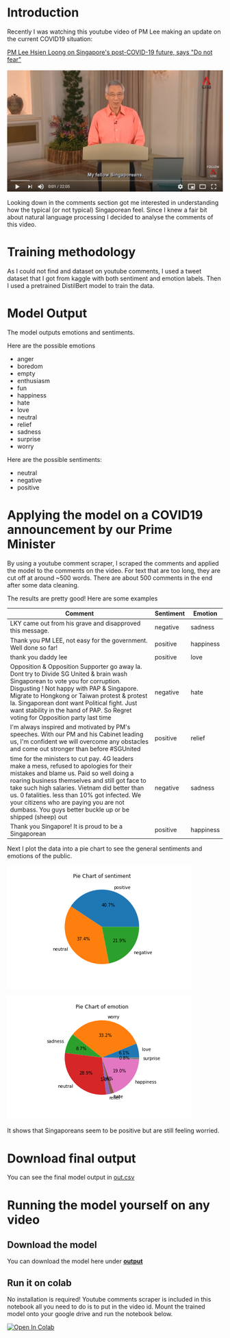 # Introduction
Recently I was watching this youtube video of PM Lee making an update on the current COVID19 situation:

[PM Lee Hsien Loong on Singapore's post-COVID-19 future, says "Do not fear" ](https://www.youtube.com/watch?v=rAhuD368Ij0) 

![video](video.png)

Looking down in the comments section got me interested in understanding how the typical (or not typical) Singaporean feel. Since I knew a fair bit about natural language processing I decided to analyse the comments of this video.
# Training methodology
As I could not find and dataset on youtube comments, I used a tweet dataset that I got from kaggle with both sentiment and emotion labels. Then I used a pretrained DistilBert model to train the data. 

# Model Output
The model outputs emotions and sentiments. 

Here are the possible emotions
* anger
* boredom
* empty
* enthusiasm
* fun
* happiness
* hate
* love
* neutral
* relief
* sadness
* surprise
* worry

Here are the possible sentiments:
* neutral
* negative
* positive

# Applying the model on a COVID19 announcement by our Prime Minister

By using a youtube comment scraper, I scraped the comments and applied the model to the comments on the video. For text that are too long, they are cut off at around ~500 words. There are about 500 comments in the end after some data cleaning.

The results are pretty good!
Here are some examples

| Comment | Sentiment | Emotion |
| --- | --- | --- |
| LKY came out from his grave and disapproved this message. | negative | sadness |
| Thank you PM LEE, not easy for the government. Well done so far! | positive | happiness |
| thank you daddy lee | positive | love |
| Opposition & Opposition Supporter go away la.  Dont try to Divide SG United & brain  wash Singaporean to vote you for corruption.  Disgusting ! Not happy with PAP & Singapore.  Migrate to Hongkong or Taiwan protest & protest la.  Singaporean dont want Political fight.  Just want stability in the hand  of PAP.    So Regret voting for Opposition party last time | negative | hate |
| I'm always inspired and motivated by PM's speeches.  With our PM and his Cabinet leading us, I'm confident we will overcome any obstacles and come out stronger than before #SGUnited | positive | relief |
| time for the ministers to cut pay. 4G leaders make a mess, refused to apologies for their mistakes and blame us. Paid so well doing a roaring business themselves and still got face to take such high salaries. Vietnam did better than us. 0 fatalities. less than 10% got infected. We your citizens who are paying you are not dumbass. You guys better buckle up or be shipped (sheep) out | negative | sadness | 
| Thank you Singapore!  It is proud to be a Singaporean | positive | happiness |

Next I plot the data into a pie chart to see the general sentiments and emotions of the public.

![sentiment_image](sentiment.png)

![emotion_image](emotion.png)

It shows that Singaporeans seem to be positive but are still feeling worried.
# Download final output
You can see the final model output in <a href="out.csv" download>out.csv</a>

# Running the model yourself on any video
## Download the model

You can download the model here under [**output**](https://www.kaggle.com/garyongguanjie/comments-analysis/output)

## Run it on colab
No installation is required! Youtube comments scraper is included in this notebook all you need to do is to put in the video id.
Mount the trained model onto your google drive and run the notebook below.

[![Open In Colab](https://colab.research.google.com/assets/colab-badge.svg)](https://colab.research.google.com/github/garyongguanjie/youtube_comments_sentiment_emotion/blob/master/sentiment.ipynb)
